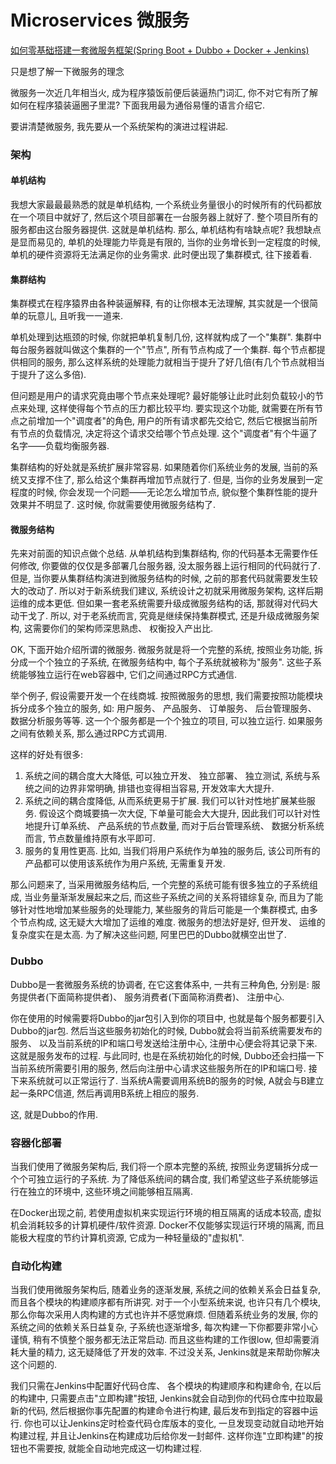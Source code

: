 # Microservices 微服务

[如何零基础搭建一套微服务框架(Spring Boot + Dubbo + Docker + Jenkins)](https://github.com/bz51/SpringBoot-Dubbo-Docker-Jenkins)

只是想了解一下微服务的理念

微服务一次近几年相当火, 成为程序猿饭前便后装逼热门词汇, 你不对它有所了解如何在程序猿装逼圈子里混? 下面我用最为通俗易懂的语言介绍它. 

要讲清楚微服务, 我先要从一个系统架构的演进过程讲起. 

### 架构

#### 单机结构

我想大家最最最熟悉的就是单机结构, 一个系统业务量很小的时候所有的代码都放在一个项目中就好了, 然后这个项目部署在一台服务器上就好了. 整个项目所有的服务都由这台服务器提供. 这就是单机结构. 那么, 单机结构有啥缺点呢? 我想缺点是显而易见的, 单机的处理能力毕竟是有限的, 当你的业务增长到一定程度的时候, 单机的硬件资源将无法满足你的业务需求. 此时便出现了集群模式, 往下接着看. 

#### 集群结构

集群模式在程序猿界由各种装逼解释, 有的让你根本无法理解, 其实就是一个很简单的玩意儿, 且听我一一道来. 

单机处理到达瓶颈的时候, 你就把单机复制几份, 这样就构成了一个"集群". 集群中每台服务器就叫做这个集群的一个"节点", 所有节点构成了一个集群. 每个节点都提供相同的服务, 那么这样系统的处理能力就相当于提升了好几倍(有几个节点就相当于提升了这么多倍). 

但问题是用户的请求究竟由哪个节点来处理呢? 最好能够让此时此刻负载较小的节点来处理, 这样使得每个节点的压力都比较平均. 要实现这个功能, 就需要在所有节点之前增加一个"调度者"的角色, 用户的所有请求都先交给它, 然后它根据当前所有节点的负载情况, 决定将这个请求交给哪个节点处理. 这个"调度者"有个牛逼了名字——负载均衡服务器. 

集群结构的好处就是系统扩展非常容易. 如果随着你们系统业务的发展, 当前的系统又支撑不住了, 那么给这个集群再增加节点就行了. 但是, 当你的业务发展到一定程度的时候, 你会发现一个问题——无论怎么增加节点, 貌似整个集群性能的提升效果并不明显了. 这时候, 你就需要使用微服务结构了. 

#### 微服务结构

先来对前面的知识点做个总结. 从单机结构到集群结构, 你的代码基本无需要作任何修改, 你要做的仅仅是多部署几台服务器, 没太服务器上运行相同的代码就行了. 但是, 当你要从集群结构演进到微服务结构的时候, 之前的那套代码就需要发生较大的改动了. 所以对于新系统我们建议, 系统设计之初就采用微服务架构, 这样后期运维的成本更低. 但如果一套老系统需要升级成微服务结构的话, 那就得对代码大动干戈了. 所以, 对于老系统而言, 究竟是继续保持集群模式, 还是升级成微服务架构, 这需要你们的架构师深思熟虑、 权衡投入产出比. 

OK, 下面开始介绍所谓的微服务. 微服务就是将一个完整的系统, 按照业务功能, 拆分成一个个独立的子系统, 在微服务结构中, 每个子系统就被称为"服务". 这些子系统能够独立运行在web容器中, 它们之间通过RPC方式通信. 

举个例子, 假设需要开发一个在线商城. 按照微服务的思想, 我们需要按照功能模块拆分成多个独立的服务, 如: 用户服务、 产品服务、 订单服务、 后台管理服务、 数据分析服务等等. 这一个个服务都是一个个独立的项目, 可以独立运行. 如果服务之间有依赖关系, 那么通过RPC方式调用. 

这样的好处有很多: 

1. 系统之间的耦合度大大降低, 可以独立开发、 独立部署、 独立测试, 系统与系统之间的边界非常明确, 排错也变得相当容易, 开发效率大大提升. 
2. 系统之间的耦合度降低, 从而系统更易于扩展. 我们可以针对性地扩展某些服务. 假设这个商城要搞一次大促, 下单量可能会大大提升, 因此我们可以针对性地提升订单系统、 产品系统的节点数量, 而对于后台管理系统、 数据分析系统而言, 节点数量维持原有水平即可. 
3. 服务的复用性更高. 比如, 当我们将用户系统作为单独的服务后, 该公司所有的产品都可以使用该系统作为用户系统, 无需重复开发. 

那么问题来了, 当采用微服务结构后, 一个完整的系统可能有很多独立的子系统组成, 当业务量渐渐发展起来之后, 而这些子系统之间的关系将错综复杂, 而且为了能够针对性地增加某些服务的处理能力, 某些服务的背后可能是一个集群模式, 由多个节点构成, 这无疑大大增加了运维的难度. 微服务的想法好是好, 但开发、 运维的复杂度实在是太高. 为了解决这些问题, 阿里巴巴的Dubbo就横空出世了. 

### Dubbo

Dubbo是一套微服务系统的协调者, 在它这套体系中, 一共有三种角色, 分别是: 服务提供者(下面简称提供者)、 服务消费者(下面简称消费者)、 注册中心. 

你在使用的时候需要将Dubbo的jar包引入到你的项目中, 也就是每个服务都要引入Dubbo的jar包. 然后当这些服务初始化的时候, Dubbo就会将当前系统需要发布的服务、 以及当前系统的IP和端口号发送给注册中心, 注册中心便会将其记录下来. 这就是服务发布的过程. 与此同时, 也是在系统初始化的时候, Dubbo还会扫描一下当前系统所需要引用的服务, 然后向注册中心请求这些服务所在的IP和端口号. 接下来系统就可以正常运行了. 当系统A需要调用系统B的服务的时候, A就会与B建立起一条RPC信道, 然后再调用B系统上相应的服务. 

这, 就是Dubbo的作用. 

### 容器化部署

当我们使用了微服务架构后, 我们将一个原本完整的系统, 按照业务逻辑拆分成一个个可独立运行的子系统. 为了降低系统间的耦合度, 我们希望这些子系统能够运行在独立的环境中, 这些环境之间能够相互隔离. 

在Docker出现之前, 若使用虚拟机来实现运行环境的相互隔离的话成本较高, 虚拟机会消耗较多的计算机硬件/软件资源. Docker不仅能够实现运行环境的隔离, 而且能极大程度的节约计算机资源, 它成为一种轻量级的"虚拟机". 

### 自动化构建

当我们使用微服务架构后, 随着业务的逐渐发展, 系统之间的依赖关系会日益复杂, 而且各个模块的构建顺序都有所讲究. 对于一个小型系统来说, 也许只有几个模块, 那么你每次采用人肉构建的方式也许并不感觉麻烦. 但随着系统业务的发展, 你的系统之间的依赖关系日益复杂, 子系统也逐渐增多, 每次构建一下你都要非常小心谨慎, 稍有不慎整个服务都无法正常启动. 而且这些构建的工作很low, 但却需要消耗大量的精力, 这无疑降低了开发的效率. 不过没关系, Jenkins就是来帮助你解决这个问题的. 

我们只需在Jenkins中配置好代码仓库、 各个模块的构建顺序和构建命令, 在以后的构建中, 只需要点击"立即构建"按钮, Jenkins就会自动到你的代码仓库中拉取最新的代码, 然后根据你事先配置的构建命令进行构建, 最后发布到指定的容器中运行. 你也可以让Jenkins定时检查代码仓库版本的变化, 一旦发现变动就自动地开始构建过程, 并且让Jenkins在构建成功后给你发一封邮件. 这样你连"立即构建"的按钮也不需要按, 就能全自动地完成这一切构建过程. 
